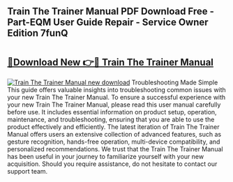 ## Train The Trainer Manual PDF Download Free - Part-EQM User Guide Repair - Service Owner Edition 7funQ

# <h2><a href="http://cf25347.oget.top/?id=Train+The+Trainer+Manual">🔗Download New 👉🔴 Train The Trainer Manual</a></h2>

[![Train The Trainer Manual new download](https://i.imgur.com/5g1atiW.png)](http://cf25347.oget.top/?id=Train+The+Trainer+Manual)
Troubleshooting Made Simple This guide offers valuable insights into troubleshooting common issues with your new Train The Trainer Manual. To ensure a successful experience with your new Train The Trainer Manual, please read this user manual carefully before use. It includes essential information on product setup, operation, maintenance, and troubleshooting, ensuring that you are able to use the product effectively and efficiently. The latest iteration of Train The Trainer Manual offers users an extensive collection of advanced features, such as gesture recognition, hands-free operation, multi-device compatibility, and personalized recommendations. We trust that the Train The Trainer Manual has been useful in your journey to familiarize yourself with your new acquisition. Should you require assistance, do not hesitate to contact our support team.
